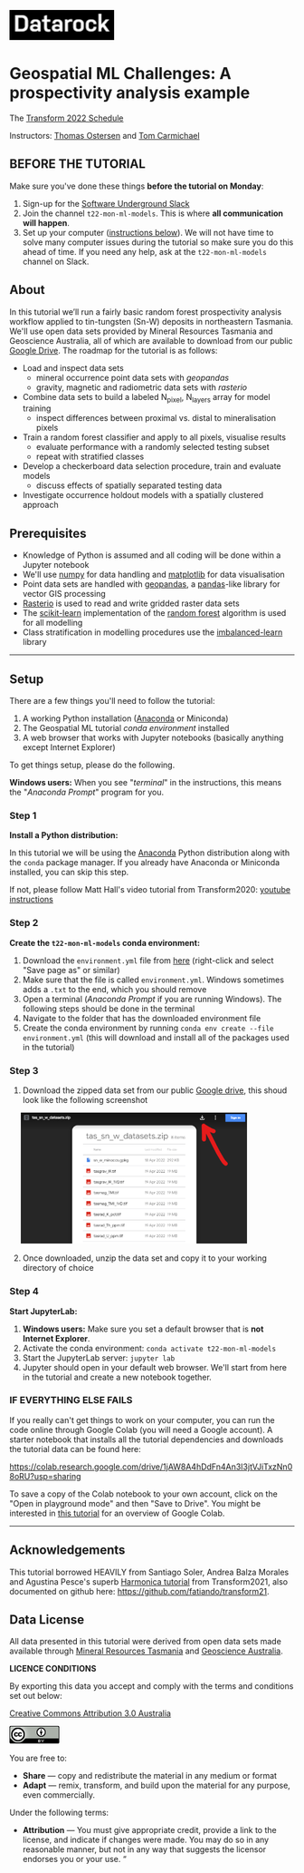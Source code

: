 ![Datarock](assets/datarock_logo_2.png)


# Geospatial ML Challenges: A prospectivity analysis example


The [Transform 2022 Schedule](https://docs.google.com/spreadsheets/d/e/2PACX-1vTnJ_cTd3Y5nQPoxM-BNTHq96SobJxTliofmqLxBMFnASpKTE9JxmPoqxEnFYPLUw2ZrIiQS8o_wunC/pubhtml)

Instructors:
[Thomas Ostersen](https://www.linkedin.com/in/thomasostersen/) and
[Tom Carmichael](https://www.linkedin.com/in/thomas-carmichael-b0761242/)


## BEFORE THE TUTORIAL

Make sure you've done these things **before the tutorial on Monday**:

1. Sign-up for the [Software Underground Slack](https://softwareunderground.org/slack)
1. Join the channel `t22-mon-ml-models`. This is where **all communication will
   happen**.
1. Set up your computer ([instructions below](#setup)). We will not have time to
   solve many computer issues during the tutorial so make sure you do this
   ahead of time. If you need any help, ask at the `t22-mon-ml-models` channel on
   Slack.

## About

In this tutorial we’ll run a fairly basic random forest prospectivity analysis
workflow applied to tin-tungsten (Sn-W) deposits in northeastern Tasmania. We'll 
use open data sets provided by Mineral Resources Tasmania and Geoscience Australia, 
all of which are available to download from our public [Google Drive](https://drive.google.com/file/d/1GOwI3vlmpiEhbFVIEoAPCrJkPdfIxPhD/view?usp=sharing). The roadmap for the tutorial is as follows:

  - Load and inspect data sets
      - mineral occurrence point data sets with *geopandas*
      - gravity, magnetic and radiometric data sets with *rasterio*
  - Combine data sets to build a labeled N<sub>pixel</sub>, N<sub>layers</sub> array for model training
      - inspect differences between proximal vs. distal to mineralisation pixels      
  - Train a random forest classifier and apply to all pixels, visualise results
      - evaluate performance with a randomly selected testing subset
      - repeat with stratified classes      
  - Develop a checkerboard data selection procedure, train and evaluate models
      - discuss effects of spatially separated testing data 
  - Investigate occurrence holdout models with a spatially clustered approach

## Prerequisites

- Knowledge of Python is assumed and all coding will be done within a Jupyter notebook
- We'll use [numpy](https://numpy.org/) for data handling and [matplotlib](https://matplotlib.org/) for data visualisation
- Point data sets are handled with [geopandas](https://geopandas.org/), a [pandas](https://pandas.pydata.org/)-like library for vector GIS processing
- [Rasterio](https://rasterio.readthedocs.io/) is used to read and write gridded raster data sets
- The [scikit-learn](https://scikit-learn.org/stable/) implementation of the [random forest](https://scikit-learn.org/stable/modules/generated/sklearn.ensemble.RandomForestClassifier.html) algorithm is used for all modelling
- Class stratification in modelling procedures use the [imbalanced-learn](https://imbalanced-learn.org/stable/) library

---
## Setup

There are a few things you'll need to follow the tutorial:

1. A working Python installation ([Anaconda](https://www.anaconda.com/) or Miniconda)
2. The Geospatial ML tutorial *conda environment* installed
3. A web browser that works with Jupyter notebooks (basically anything except Internet Explorer)

To get things setup, please do the following.

**Windows users:** When you see "*terminal*" in the instructions,
this means the "*Anaconda Prompt*" program for you.

### Step 1

**Install a Python distribution:**

In this tutorial we will be using the [Anaconda](https://www.anaconda.com/)
Python distribution along with the `conda` package manager. If you already have
Anaconda or Miniconda installed, you can skip this step.

If not, please follow Matt Hall's video tutorial from Transform2020: [youtube instructions](https://www.youtube.com/playlist?list=PLgLft9vxdduAW-jmhYqXvtfGYJS6v2FjM)


### Step 2

**Create the `t22-mon-ml-models` conda environment:**

1. Download the `environment.yml` file from
   [here](https://github.com/Solve-Geosolutions/transform_2022/environment.yml)
   (right-click and select "Save page as" or similar)
1. Make sure that the file is called `environment.yml`. Windows sometimes adds a
   `.txt` to the end, which you should remove
1. Open a terminal (*Anaconda Prompt* if you are running Windows). The
   following steps should be done in the terminal
1. Navigate to the folder that has the downloaded environment file
1. Create the conda environment by running `conda env create --file environment.yml`
   (this will download and install all of the packages used in the tutorial)

### Step 3

1. Download the zipped data set from our public [Google drive](https://drive.google.com/file/d/1GOwI3vlmpiEhbFVIEoAPCrJkPdfIxPhD/view?usp=sharing), this shoud look like the following screenshot

<img src="assets/download_data.png" style="width: 400px; margin-left: 20px" />

2. Once downloaded, unzip the data set and copy it to your working directory of choice

### Step 4

**Start JupyterLab:**

1. **Windows users:** Make sure you set a default browser that is **not Internet Explorer**.
1. Activate the conda environment: `conda activate t22-mon-ml-models`
1. Start the JupyterLab server: `jupyter lab`
1. Jupyter should open in your default web browser. We'll start from here in the
   tutorial and create a new notebook together.

### IF EVERYTHING ELSE FAILS

If you really can't get things to work on your computer,
you can run the code online through Google Colab (you will need a Google account).
A starter notebook that installs all the tutorial dependencies and downloads the tutorial data can be found here:

https://colab.research.google.com/drive/1jAW8A4hDdFn4An3I3jtVJiTxzNn08oRU?usp=sharing

To save a copy of the Colab notebook to your own account, click on the
"Open in playground mode" and then "Save to Drive".
You might be interested in
[this tutorial](https://transform2020.sched.com/event/c7Jn/tutorial-using-python-subsurface-tools-no-install-required)
for an overview of Google Colab.

---

## Acknowledgements

This tutorial borrowed HEAVILY from Santiago Soler, Andrea Balza Morales and Agustina Pesce's superb [Harmonica tutorial](https://www.youtube.com/watch?v=0bxZcCAr6bw) from Transform2021, also documented on github here: https://github.com/fatiando/transform21. 


## Data License

All data presented in this tutorial were derived from open data sets made available through [Mineral Resources Tasmania](https://www.mrt.tas.gov.au/) and [Geoscience Australia](https://www.ga.gov.au/).

**LICENCE CONDITIONS**

By exporting this data you accept and comply with the terms and conditions set out below:

[Creative Commons Attribution 3.0 Australia](https://creativecommons.org/licenses/by/3.0/au/)

<img src="assets/creative_commons_logo.png" />

You are free to:

 - **Share** — copy and redistribute the material in any medium or format
 - **Adapt** — remix, transform, and build upon the material for any purpose, even commercially.

Under the following terms:

 - **Attribution** — You must give appropriate credit, provide a link to the license, and indicate if changes were made. You may do so in any reasonable manner, but not in any way that suggests the licensor endorses you or your use. “
